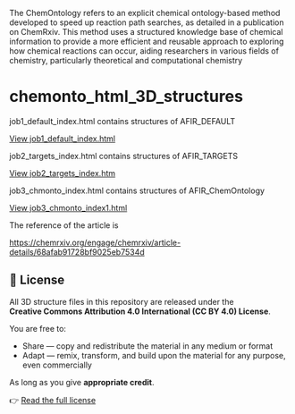 The ChemOntology refers to an explicit chemical ontology-based method developed to speed up reaction path searches, 
as detailed in a publication on ChemRxiv. This method uses a structured knowledge base of chemical information to provide a more efficient and reusable approach to exploring how chemical reactions can occur, 
aiding researchers in various fields of chemistry, particularly theoretical and computational chemistry


# chemonto_html_3D_structures

job1_default_index.html contains structures of AFIR_DEFAULT

[View job1_default_index.html](https://rawcdn.githack.com/CHEMONTO-AFIR/chemonto_html_3D_structures/main/job1_default_index.html)

job2_targets_index.html contains structures of AFIR_TARGETS

[View job2_targets_index.htm](https://rawcdn.githack.com/CHEMONTO-AFIR/chemonto_html_3D_structures/main/job2_targets_index.html)

job3_chmonto_index.html contains structures of AFIR_ChemOntology

[View job3_chmonto_index1.html](https://rawcdn.githack.com/ChemOntology-AFIR/chemonto_html_3D_structures/main/job3_chmonto_index1.html)

The  reference of the article is

https://chemrxiv.org/engage/chemrxiv/article-details/68afab91728bf9025eb7534d

## 📜 License

All 3D structure files in this repository are released under the  
**Creative Commons Attribution 4.0 International (CC BY 4.0) License**.  

You are free to:  
- Share — copy and redistribute the material in any medium or format  
- Adapt — remix, transform, and build upon the material for any purpose, even commercially  

As long as you give **appropriate credit**.  

👉 [Read the full license](LICENSE) 
